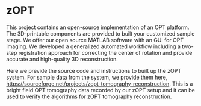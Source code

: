 # zOPT
This project contains an open-source implementation of an OPT platform. The 3D-printable components are provided to built your customized sample stage. We offer our open source MATLAB software with an GUI for OPT imaging. We developed a generalized automated workflow including a two-step registration approach for correcting the center of rotation and provide accurate and high-quality 3D reconstruction.

Here we previde the source code and instructions to built up the zOPT system. For sample data from the system, we provide them here,
https://sourceforge.net/projects/zopt-tomography-reconstruction.
This is a bright field OPT tomography data recorded by our zOPT setup and it can be used to verify the algorithms for zOPT tomography reconstruction.
